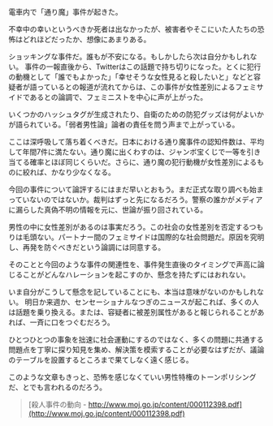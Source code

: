 電車内で「通り魔」事件が起きた。

不幸中の幸いというべきか死者は出なかったが、被害者やそこにいた人たちの恐怖はどれほどだったか、想像にあまりある。

ショッキングな事件だ。誰もが不安になる。もしかしたら次は自分かもしれない。
事件の一報直後から、Twitterはこの話題で持ち切りになった。とくに犯行の動機として「誰でもよかった」「幸せそうな女性見ると殺したいと」などと容疑者が語っているとの報道が流れてからは、この事件が女性差別によるフェミサイドであるとの論調で、フェミニストを中心に声が上がった。

いくつかのハッシュタグが生成されたり、自衛のための防犯グッズは何がよいかが語られている。「弱者男性論」論者の責任を問う声まで上がっている。

ここは深呼吸して落ち着くべきだ。日本における通り魔事件の認知件数は、平均して年間7件に満たない。通り魔に出くわすのは、ジャンボ宝くじで一等を引き当てる確率とほぼ同じくらいだ。さらに、通り魔の犯行動機が女性差別によるものに絞れば、かなり少なくなる。

今回の事件について論評するにはまだ早いとおもう。まだ正式な取り調べも始まっていないのではないか。裁判はずっと先になるだろう。警察の誰かがメディアに漏らした真偽不明の情報を元に、世論が振り回されている。

男性の中に女性差別があるのは事実だろう。この社会の女性差別を否定するつもりは毛頭ない。パートナー間のフェミサイドは国際的な社会問題だ。原因を究明し、再発を防ぐべきだという論調には同意する。

そのことと今回のような事件の関連性を、事件発生直後のタイミングで声高に論じることがどんなハレーションを起こすのか、懸念を持たずにはおれない。

いま自分がこうして懸念を記していることにも、本当は意味がないのかもしれない。
明日か来週か、センセーショナルなつぎのニュースが起これば、多くの人は話題を乗り換える。または、容疑者に被差別属性があると報じられることがあれば、一斉に口をつぐむだろう。

ひとつひとつの事象を拙速に社会運動にするのではなく、多くの問題に共通する問題点を丁寧に探り知見を集め、解決策を模索することが必要なはずだが、議論のテーブルを設置するところまで果てしなく遠く感じる。

このような文章もきっと、恐怖を感じなくていい男性特権のトーンポリシングだ、とでも言われるのだろう。

> [殺人事件の動向 - http://www.moj.go.jp/content/000112398.pdf](http://www.moj.go.jp/content/000112398.pdf)